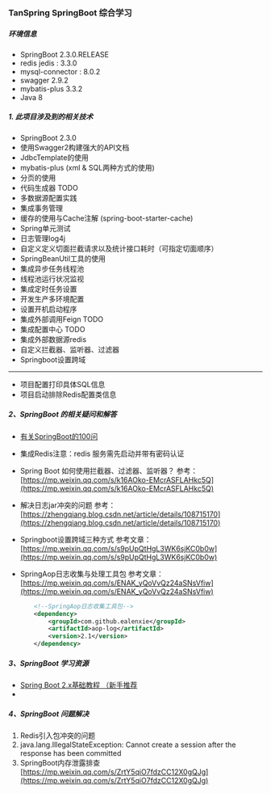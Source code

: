### TanSpring SpringBoot 综合学习

##### 环境信息
- SpringBoot 2.3.0.RELEASE
- redis jedis : 3.3.0
- mysql-connector : 8.0.2
- swagger 2.9.2
- mybatis-plus 3.3.2
- Java 8




##### 1. 此项目涉及到的相关技术
 
- SpringBoot 2.3.0
- 使用Swagger2构建强大的API文档
- JdbcTemplate的使用
- mybatis-plus (xml & SQL两种方式的使用)
- 分页的使用
- 代码生成器 TODO
- 多数据源配置实践
- 集成事务管理
- 缓存的使用与Cache注解 (spring-boot-starter-cache)
- Spring单元测试
- 日志管理log4j
- 自定义定义切面拦截请求以及统计接口耗时（可指定切面顺序）
- SpringBeanUtil工具的使用 
- 集成异步任务线程池
- 线程池运行状况监视
- 集成定时任务设置
- 开发生产多环境配置
- 设置开机启动程序
- 集成外部调用Feign TODO
- 集成配置中心 TODO
- 集成外部数据源redis
- 自定义拦截器、监听器、过滤器
- Springboot设置跨域


---
- 项目配置打印具体SQL信息
- 项目启动排除Redis配置类信息



##### 2、SpringBoot 的相关疑问和解答
- [有关SpringBoot的100问](https://zhengqiang.blog.csdn.net/article/details/108652960)

- 集成Redis注意：redis 服务需先启动并带有密码认证

- Spring Boot 如何使用拦截器、过滤器、监听器？
参考：[https://mp.weixin.qq.com/s/k16AOko-EMcrASFLAHkc5Q](https://mp.weixin.qq.com/s/k16AOko-EMcrASFLAHkc5Q)


- 解决日志jar冲突的问题
 参考：[https://zhengqiang.blog.csdn.net/article/details/108715170](https://zhengqiang.blog.csdn.net/article/details/108715170)
 
 
 - Springboot设置跨域三种方式
 参考文章：[https://mp.weixin.qq.com/s/s9pUpQtHgL3WK6sjKC0b0w](https://mp.weixin.qq.com/s/s9pUpQtHgL3WK6sjKC0b0w)
 
 - SpringAop日志收集与处理工具包
 参考文章：[https://mp.weixin.qq.com/s/ENAK_yQoVvQz24aSNsVfiw](https://mp.weixin.qq.com/s/ENAK_yQoVvQz24aSNsVfiw)
 ```xml
        <!--SpringAop日志收集工具包-->
        <dependency>
            <groupId>com.github.ealenxie</groupId>
            <artifactId>aop-log</artifactId>
            <version>2.1</version>
        </dependency>
```
 

##### 3、SpringBoot 学习资源

 - [Spring Boot 2.x基础教程 （新手推荐](http://blog.didispace.com/spring-boot-learning-2x/)
 - [](https://github.com/dyc87112/SpringBoot-Learning/tree/master/2.1.x)



##### 4、SpringBoot 问题解决
1. Redis引入包冲突的问题 
2. java.lang.IllegalStateException: Cannot create a session after the response has been committed
3. SpringBoot内存泄露排查 [https://mp.weixin.qq.com/s/ZrtY5qiO7fdzCC12X0gQJg](https://mp.weixin.qq.com/s/ZrtY5qiO7fdzCC12X0gQJg)